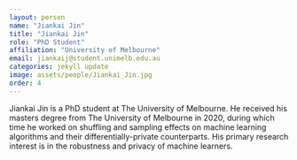 ```yaml
---
layout: person
name: "Jiankai Jin"
title: "Jiankai Jin"
role: "PhD Student"
affiliation: "University of Melbourne"
email: jiankaij@student.unimelb.edu.au
categories: jekyll update
image: assets/people/Jiankai_Jin.jpg
order: 4
---
```

Jiankai Jin is a PhD student at The University of Melbourne. He received his masters degree from The University of Melbourne in 2020, during which time he worked on shuffling and sampling effects on machine learning algorithms and their differentially-private counterparts. His primary research interest is in the robustness and privacy of machine learners.
